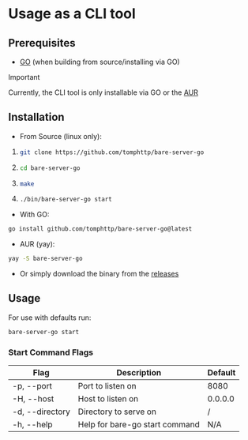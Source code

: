 # Usage as a CLI tool

## Prerequisites 
- [GO](https://golang.org/doc/install) (when building from source/installing via GO)

> [!IMPORTANT]  
> Currently, the CLI tool is only installable via GO or the [AUR](https://aur.archlinux.org/packages/bare-server-go/)

## Installation

- From Source (linux only):
1.  ```bash
    git clone https://github.com/tomphttp/bare-server-go
    ```

2.  ```bash
    cd bare-server-go
    ```

3.  ```bash
    make
    ```

4.  ```bash
    ./bin/bare-server-go start
    ```

- With GO:
```bash
go install github.com/tomphttp/bare-server-go@latest
```

- AUR (yay):
```bash
yay -S bare-server-go
```

- Or simply download the binary from the [releases](https://github.com/tomphttp/bare-server-go/releases)

## Usage

For use with defaults run:
```bash
bare-server-go start
```


### Start Command Flags

| Flag | Description | Default |
| ---- | ----------- | ------- |
| -p, --port   | Port to listen on | 8080 |
| -H, --host   | Host to listen on | 0.0.0.0 |
| -d, --directory | Directory to serve on | / |
| -h, --help | Help for bare-go start command | N/A |
